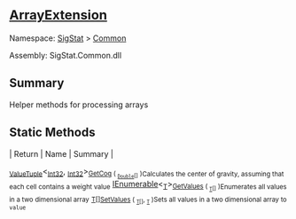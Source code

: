 # <sub>[ArrayExtension](./ArrayExtension.md)</sub>

Namespace: [SigStat]() > [Common](./README.md)

Assembly: SigStat.Common.dll

## Summary
Helper methods for processing arrays

## Static Methods

| Return | Name | Summary | 

<sub>[ValueTuple](https://docs.microsoft.com/en-us/dotnet/api/System.ValueTuple-2)</sub>\<<sub>[Int32](https://docs.microsoft.com/en-us/dotnet/api/System.Int32)</sub>, <sub>[Int32](https://docs.microsoft.com/en-us/dotnet/api/System.Int32)</sub>><sub>[GetCog](./Methods/ArrayExtension-100663390.md) ( <sub>[`Double`](https://docs.microsoft.com/en-us/dotnet/api/System.Double)[]</sub> )</sub><sub>Calculates the center of gravity, assuming that each cell contains  a weight value</sub>
[IEnumerable](https://docs.microsoft.com/en-us/dotnet/api/System.Collections.Ienumerable)\<<sub>[T](./ArrayExtension.md)</sub>><sub>[GetValues](./Methods/ArrayExtension-100663385.md) ( <sub>[`T`](./ArrayExtension.md)[]</sub> )</sub><sub>Enumerates all values in a two dimensional array</sub>
<sub>[T](./ArrayExtension.md)[]</sub><sub>[SetValues](./Methods/ArrayExtension-100663386.md) ( <sub>[`T`](./ArrayExtension.md)[]</sub>, <sub>[`T`](./ArrayExtension.md)</sub> )</sub><sub>Sets all values in a two dimensional array to `value`</sub>


